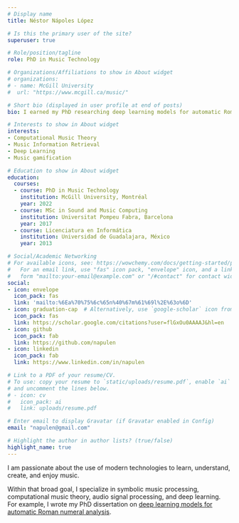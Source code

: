 ```yaml
---
# Display name
title: Néstor Nápoles López

# Is this the primary user of the site?
superuser: true

# Role/position/tagline
role: PhD in Music Technology

# Organizations/Affiliations to show in About widget
# organizations:
# - name: McGill University
#  url: "https://www.mcgill.ca/music/"

# Short bio (displayed in user profile at end of posts)
bio: I earned my PhD researching deep learning models for automatic Roman numeral analysis. Nowadays, I am one of the developers of the Sibelius music notation software. 

# Interests to show in About widget
interests:
- Computational Music Theory
- Music Information Retrieval
- Deep Learning
- Music gamification

# Education to show in About widget
education:
  courses:
  - course: PhD in Music Technology
    institution: McGill University, Montréal
    year: 2022
  - course: MSc in Sound and Music Computing
    institution: Universitat Pompeu Fabra, Barcelona
    year: 2017
  - course: Licenciatura en Informática
    institution: Universidad de Guadalajara, México
    year: 2013

# Social/Academic Networking
# For available icons, see: https://wowchemy.com/docs/getting-started/page-builder/#icons
#   For an email link, use "fas" icon pack, "envelope" icon, and a link in the
#   form "mailto:your-email@example.com" or "/#contact" for contact widget.
social:
- icon: envelope
  icon_pack: fas
  link: 'mailto:%6Ea%70%75%6c%65n%40%67m%61%69l%2E%63o%6D'
- icon: graduation-cap  # Alternatively, use `google-scholar` icon from `ai` icon pack
  icon_pack: fas
  link: https://scholar.google.com/citations?user=flGxOu0AAAAJ&hl=en
- icon: github
  icon_pack: fab
  link: https://github.com/napulen
- icon: linkedin
  icon_pack: fab
  link: https://www.linkedin.com/in/napulen

# Link to a PDF of your resume/CV.
# To use: copy your resume to `static/uploads/resume.pdf`, enable `ai` icons in `params.toml`,
# and uncomment the lines below.
# - icon: cv
#   icon_pack: ai
#   link: uploads/resume.pdf

# Enter email to display Gravatar (if Gravatar enabled in Config)
email: "napulen@gmail.com"

# Highlight the author in author lists? (true/false)
highlight_name: true
---
```


I am passionate about the use of modern technologies to
learn, understand, create, and enjoy music.

Within that broad goal, I specialize in symbolic music processing, computational music theory, audio signal processing, and deep learning.
For example, I wrote my PhD dissertation on [deep learning models for
automatic Roman numeral analysis](https://escholarship.mcgill.ca/concern/theses/qr46r6307).


<!-- {{< icon name="download" pack="fas" >}} Download my {{< staticref "uploads/demo_resume.pdf" "newtab" >}}resumé{{< /staticref >}}. -->
